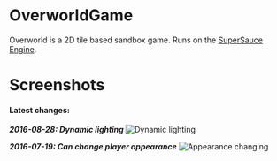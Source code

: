 # OverworldGame
Overworld is a 2D tile based sandbox game. Runs on the [SuperSauce Engine](https://github.com/bitsauce/Sauce-Engine).

# Screenshots
#### Latest changes:

**_2016-08-28: Dynamic lighting_**
![Dynamic lighting](http://i.imgur.com/0deItIz.gif)

**_2016-07-19: Can change player appearance_**
![Appearance changing](http://i.imgur.com/Xecojpd.gif)
